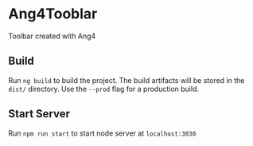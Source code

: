 # Ang4Tooblar

Toolbar created with Ang4


## Build

Run `ng build` to build the project. The build artifacts will be stored in the `dist/` directory. Use the `--prod` flag for a production build.

## Start Server

Run `npm run start` to start node server at `localhost:3030`